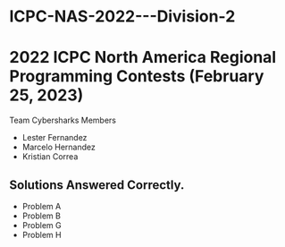 # ICPC-NAS-2022---Division-2
# 2022 ICPC North America Regional Programming Contests (February 25, 2023)
Team Cybersharks Members
- Lester Fernandez
- Marcelo Hernandez
- Kristian Correa

## Solutions Answered Correctly.
- Problem A
- Problem B
- Problem G
- Problem H

